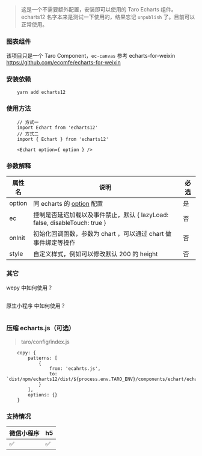> 这是一个不需要额外配置，安装即可以使用的 Taro Echarts 组件。echarts12 名字本来是测试一下使用的，结果忘记 `unpublish` 了。目前可以正常使用。

### 图表组件

该项目只是一个 Taro Component，`ec-canvas` 参考 echarts-for-weixin https://github.com/ecomfe/echarts-for-weixin

### 安装依赖

```
    yarn add echarts12
```

### 使用方法

```
    // 方式一
    import Echart from 'echarts12'
    // 方式二
    import { Echart } from 'echarts12'

    <Echart option={ option } />
```

### 参数解释

| 属性名 | 说明                                                                       | 必选 |
| ------ | -------------------------------------------------------------------------- | ---- |
| option | 同 echarts 的 [option](https://www.echartsjs.com/option.html) 配置         | 是   |
| ec     | 控制是否延迟加载以及事件禁止，默认 { lazyLoad: false, disableTouch: true } | 否   |
| onInit | 初始化回调函数，参数为 chart ，可以通过 chart 做事件绑定等操作             | 否   |
| style  | 自定义样式，例如可以修改默认 200 的 height                                 | 否   |

### 其它

wepy 中如何使用？

```

```

原生小程序 中如何使用？

```

```

### 压缩 echarts.js（可选）

> taro/config/index.js

```
    copy: {
        patterns: [
            {
                from: 'ecahrts.js',
                to: `dist/npm/echarts12/dist/${process.env.TARO_ENV}/components/echart/echarts.js`,
            }
        ],
        options: {}
    }
```

### 支持情况

| 微信小程序 | h5  |
| ---------- | --- |
| ✅         | ✅  |
